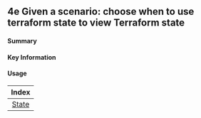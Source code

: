 ## 4e Given a scenario: choose when to use terraform state to view Terraform state

#### Summary

#### Key Information

#### Usage

| Index |
|:----------:|
|[State](https://www.terraform.io/docs/commands/state/index.html)|
